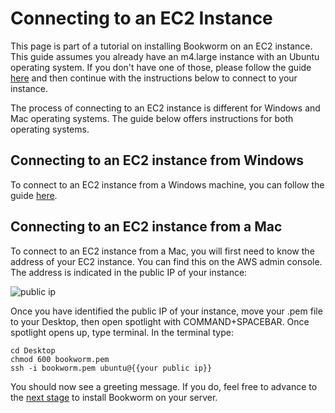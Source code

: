 # Connecting to an EC2 Instance

This page is part of a tutorial on installing Bookworm on an EC2 instance. This guide assumes you already have an m4.large instance with an Ubuntu operating system. If you don't have one of those, please follow the guide [here](https://github.com/YaleDHLab/lab-workshops/blob/master/bookworm/guides/creating-an-ec2-instance.md) and then continue with the instructions below to connect to your instance.

The process of connecting to an EC2 instance is different for Windows and Mac operating systems. The guide below offers instructions for both operating systems.

## Connecting to an EC2 instance from Windows

To connect to an EC2 instance from a Windows machine, you can follow the guide [here](http://docs.aws.amazon.com/AWSEC2/latest/UserGuide/putty.html).

## Connecting to an EC2 instance from a Mac

To connect to an EC2 instance from a Mac, you will first need to know the address of your EC2 instance. You can find this on the AWS admin console. The address is indicated in the public IP of your instance:

![public ip](https://github.com/YaleDHLab/lab-workshops/blob/master/bookworm/images/public_ip.png)

Once you have identified the public IP of your instance, move your .pem file to your Desktop, then open spotlight with COMMAND+SPACEBAR. Once spotlight opens up, type terminal. In the terminal type:

```
cd Desktop
chmod 600 bookworm.pem
ssh -i bookworm.pem ubuntu@{{your public ip}}
```

You should now see a greeting message. If you do, feel free to advance to the [next stage](https://github.com/YaleDHLab/lab-workshops/blob/master/bookworm/guides/building-a-bookworm-on-ec2.md) to install Bookworm on your server.